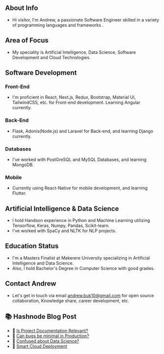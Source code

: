 ## About Info
- Hi visitor, I'm Andrew, a passionate Software Engineer skilled in a variety of programming languages and frameworks .

## Area of Focus
- My speciality is Artificial Intelligence, Data Science, Software Development and Cloud Technologies.

## Software Development

### Front-End
- I'm proficient in React, Next.js, Redux, Bootstrap, Material UI, TailwindCSS, etc. for Front-end development. Learning Angular currently.

### Back-End
- Flask, Adonis(Node.js) and Laravel for Back-end, and learning Django currently.

### Databases
- I've worked with PostGreSQL and MySQL Databases, and learning MongoDB.

### Mobile
- Currently using React-Native for mobile development, and learning Flutter.

## Artificial Intelligence & Data Science
-  I hold Handson experience in Python and Machine Learning utilizing Tensorflow, Keras, Numpy, Pandas, Scikit-learn.
- I've worked with SpaCy and NLTK for NLP projects.

## Education Status 
- I'm a Masters Finalist at Makerere University specializing in Artificial Intelligence and Data Science.
- Also, I hold Bachelor's Degree in Computer Science with good grades.

## Contact Andrew
- Let's get in touch via email andrew.buk10@gmail.com for open source collaboration, Knowledge share, career development, etc.


## :books: Hashnode Blog Post
<!-- HASHNODE:START -->
 - 💫 [Is Project Documentation Relevant?](https://andrewnotes.hashnode.dev/is-project-documentation-relevant)
 - 🌮 [Can bugs be minimal in Production?](https://andrewnotes.hashnode.dev/can-bugs-be-minimal-in-production)
 - 💫 [Confused about Data Science?](https://andrewnotes.hashnode.dev/confused-about-data-science)
 - 🚀 [Smart Cloud Deployment](https://andrewnotes.hashnode.dev/smart-cloud-deployment)<!-- HASHNODE:END -->


<!---
Andrkenya/Andrkenya is a ✨ special ✨ repository because its `README.md` (this file) appears on your GitHub profile.
You can click the Preview link to take a look at your changes.
--->
